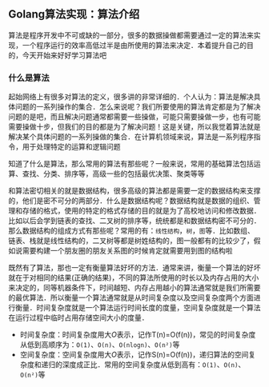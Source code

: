 ## Golang算法实现：算法介绍

算法是程序开发中不可或缺的一部分，很多的数据操做都需要通过一定的算法来实现，一个程序运行的效率高低过半是由所使用的算法来决定．本着提升自己的目的，今天开始来好好学习算法吧

### 什么是算法

起始网络上有很多对算法的定义，很多讲的非常详细的．个人认为：算法是解决具体问题的一系列操作的集合．怎么来说呢？我们所要使用的算法肯定都是为了解决问题的是吧，而且解决问题通常都需要一些操做，可能只需要操做一步，也有可能需要操做十步，但我们的目的都是为了解决问题！这是关键，所以我觉着算法就是解决某个具体问题的一系列操做的集合．在计算机领域来说，算法是一系列程序指令，用于处理特定的运算和逻辑问题

知道了什么是算法，那么常用的算法有那些呢？一般来说，常用的基础算法包括运算、查找、分类、排序等，高级一些的包括最优决策、聚类等等

和算法密切相关的就是数据结构，很多高级的算法都是需要一定的数据结构来支撑的，他们是密不可分的两部分．什么是数据结构呢？数据结构就是数据的组织、管理和存储的格式，使用的特定的格式存储的目的就是为了高校地访问和修改数据．比如以后会学到链表的查找、二叉树的排序等，统统都是和数据结构密不可分的．那么数据结构的组成方式有那些呢？常用的有：`线性结构`，`树`，`图`等．比如数组、链表、栈就是线性结构的，二叉树等都是树姓结构的，图一般都有的比较少了，假如说需要构建一个朋友圈的朋友关系图的时候肯定就需要用到图的结构啦

既然有了算法，那也一定有衡量算法好坏的方法．通常来讲，衡量一个算法的好坏就在于对相同的结果(正确的结果)，不同的算法所使用的时长以及内存占用的大小来决定的，同等机器条件下，时间越短、内存占用越小的算法通常就是我们所需要的最优算法．所以衡量一个算法通常就是从时间复杂度以及空间复杂度两个方面进行衡量．时间复杂度就是一个算法运行时间长度的度量，空间复杂度就是一个算法在运行过程中临时占用存储空间大小的度量．

* 时间复杂度：时间复杂度用大*O*表示，记作T(n)=O(f(n))，常见的时间复杂度从低到高顺序为：`O(1)`、`O(n)`、`O(nlogn)`、`O(n²)`等
* 空间复杂度：空间复杂度用大*O*表示，记作S(n)=O(f(n))，递归算法的空间复杂度和递归的深度成正比．常用的空间复杂度从低到高有：`O(1)`、`O(n)`、`O(n²)`等

